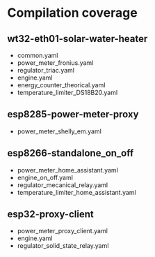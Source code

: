 # Compilation coverage

## wt32-eth01-solar-water-heater
* common.yaml
* power_meter_fronius.yaml
* regulator_triac.yaml
* engine.yaml
* energy_counter_theorical.yaml
* temperature_limiter_DS18B20.yaml

## esp8285-power-meter-proxy
* power_meter_shelly_em.yaml

## esp8266-standalone_on_off
* power_meter_home_assistant.yaml
* engine_on_off.yaml
* regulator_mecanical_relay.yaml
* temperature_limiter_home_assistant.yaml

## esp32-proxy-client
* power_meter_proxy_client.yaml
* engine.yaml
* regulator_solid_state_relay.yaml